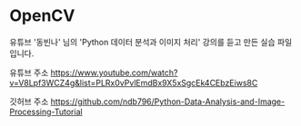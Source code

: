 # OpenCV

유튜브 '동빈나' 님의 'Python 데이터 분석과 이미지 처리' 강의를 듣고 만든 실습 파일 입니다.

유튜브 주소
https://www.youtube.com/watch?v=V8Lpf3WCZ4g&list=PLRx0vPvlEmdBx9X5xSgcEk4CEbzEiws8C

깃허브 주소
https://github.com/ndb796/Python-Data-Analysis-and-Image-Processing-Tutorial
